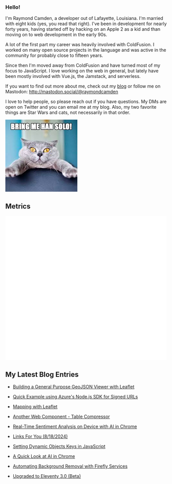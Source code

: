 ### Hello!

I'm Raymond Camden, a developer out of Lafayette, Louisiana. I'm married with eight kids (yes, you read that right). I've been in development for nearly forty years, having started off by hacking on an Apple 2 as a kid and than moving on to web development in the early 90s.

A lot of the first part my career was heavily involved with ColdFusion. I worked on many open source projects in the language and was active in the community for probably close to fifteen years. 

Since then I'm moved away from ColdFusion and have turned most of my focus to JavaScript. I love working on the web in general, but lately have been mostly involved with Vue.js, the Jamstack, and serverless. 

If you want to find out more about me, check out my [blog](https://www.raymondcamden.com) or follow me on Mastodon: <http://mastodon.social/@raymondcamden>

I love to help people, so please reach out if you have questions. My DMs are open on Twitter and you can email me at my blog. Also, my two favorite things are Star Wars and cats, not necessarily in that order.

![Star Wars cat](https://raw.githubusercontent.com/cfjedimaster/cfjedimaster/master/cat.jpg)

## Metrics

<picture>
  <img src="/github-metrics.svg" alt="Metrics">
</picture>

<!-- RSS -->
## My Latest Blog Entries

* [Building a General Purpose GeoJSON Viewer with Leaflet](https://www.raymondcamden.com/2024/08/30/building-a-general-purpose-geojson-viewer-with-leaflet)

* [Quick Example using Azure's Node.js SDK for Signed URLs](https://www.raymondcamden.com/2024/08/28/quick-example-using-azures-nodejs-sdk-for-signed-urls)

* [Mapping with Leaflet](https://www.raymondcamden.com/2024/08/23/mapping-with-leaflet)

* [Another Web Component - Table Compressor](https://www.raymondcamden.com/2024/08/20/another-web-component-table-compressor)

* [Real-Time Sentiment Analysis on Device with AI in Chrome](https://www.raymondcamden.com/2024/08/19/sentiment-analysis-on-device-with-ai-in-chrome)

* [Links For You (8/18/2024)](https://www.raymondcamden.com/2024/08/18/links-for-you)

* [Setting Dynamic Objects Keys in JavaScript](https://www.raymondcamden.com/2024/08/16/setting-dynamic-objects-keys-in-javascript)

* [A Quick Look at AI in Chrome](https://www.raymondcamden.com/2024/08/13/a-quick-look-at-ai-in-chrome)

* [Automating Background Removal with Firefly Services](https://www.raymondcamden.com/2024/08/08/automating-background-removal-with-firefly-services)

* [Upgraded to Eleventy 3.0 (Beta)](https://www.raymondcamden.com/2024/08/05/upgraded-to-eleventy-30-beta)

<!-- ENDRSS -->

